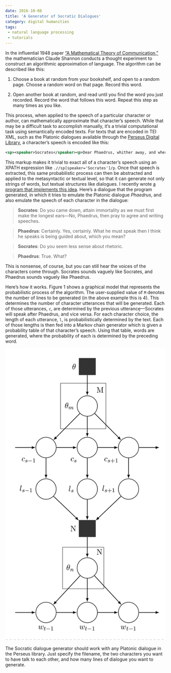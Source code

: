 ```yaml
---
date: 2016-10-08
title: 'A Generator of Socratic Dialogues'
category: digital humanities
tags:
 - natural language processing
 - tutorials
---
```


In the influential 1948 paper [“A Mathematical Theory of Communication,”](http://ieeexplore.ieee.org/xpl/articleDetails.jsp?arnumber=6773024) the mathematician Claude Shannon conducts a thought experiment to construct an algorithmic approximation of language. The algorithm can be described like this: 

1. Choose a book at random from your bookshelf, and open to a random page. Choose a random word on that page. Record this word. 

2. Open another book at random, and read until you find the word you just recorded. Record the word that follows this word. Repeat this step as many times as you like. 

This process, when applied to the speech of a particular character or author, can mathematically approximate that character’s speech. While that may be a difficult task to accomplish manually, it’s a trivial computational task using semantically encoded texts. For texts that are encoded in TEI XML, such as the Platonic dialogues available through the [Perseus Digital Library](http://www.perseus.tufts.edu/hopper/), a character’s speech is encoded like this: 

```xml
<sp><speaker>Socrates</speaker><p>Dear Phaedrus, whither away, and where do you come from?</p></sp>
```

This markup makes it trivial to exact all of a character’s speech using an XPATH expression like `.//sp[speaker='Socrates']/p`. Once that speech is extracted, this same probabilistic process can then be abstracted and applied to the metasyntactic or textual level, so that it can generate not only strings of words, but textual structures like dialogues. I recently wrote [a program that implements this idea](https://github.com/JonathanReeve/plato-analysis/blob/master/plato-characters-Markov.ipynb). Here’s a dialogue that the program generated, in which it tries to emulate the Platonic dialogue _Phaedrus_, and also emulate the speech of each character in the dialogue: 

>**Socrates**: Do you came down, attain immortality as we must first make the longest ears—No, Phaedrus, then pray to agree and writing speeches. 

>**Phaedrus**: Certainly. Yes, certainly. What he must speak then I think he speaks is being guided about, which you mean? 

>**Socrates**: Do you seem less sense about rhetoric. 

>**Phaedrus**: True. What? 

This is nonsense, of course, but you can still hear the voices of the characters come through. Socrates sounds vaguely like Socrates, and Phaedrus sounds vaguely like Phaedrus. 

Here’s how it works. Figure 1 shows a graphical model that represents the probabilistic process of the algorithm. The user-supplied value of `M` denotes the number of lines to be generated (in the above example this is 4). This determines the number of character utterances that will be generated. Each of those utterances, `c`, are determined by the previous utterancẹ̣—Socrates will speak after Phaedrus, and vice versa. For each character choice, the length of each utterance, `l`, is probabilistically determined by the text. Each of those lengths is then fed into a Markov chain generator which is given a probability table of that character’s speech. Using that table, words are generated, where the probability of each is determined by the preceding word. 

![Figure 1](/images/socratic-dialogue-generator/socrates-gm.png)

The Socratic dialogue generator should work with any Platonic dialogue in the Perseus library. Just specify the filename, the two characters you want to have talk to each other, and how many lines of dialogue you want to generate. 
